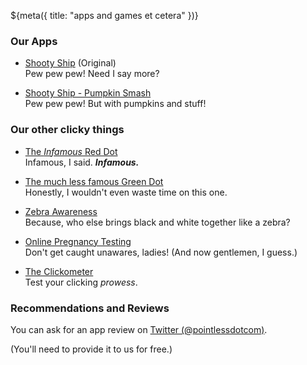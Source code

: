 ${meta({
	title: "apps and games et cetera"
})}

### Our Apps

* [Shooty Ship](./apps/shooty-ship/) (Original)
	<br />Pew pew pew! Need I say more?

* [Shooty Ship - Pumpkin Smash](./apps/shooty-ship-pumpkin-smash/)
	<br />Pew pew pew! But with pumpkins and stuff!

### Our other clicky things

* [The *Infamous* Red Dot](reddot)
	<br />Infamous, I said. ***Infamous.***

* [The much less famous Green Dot](greendot)
	<br />Honestly, I wouldn't even waste time on this one.

* [Zebra Awareness](zebra-awareness)
	<br />Because, who else brings black and white together like a zebra?

* [Online Pregnancy Testing](preggertest)
	<br />Don't get caught unawares, ladies! (And now gentlemen, I guess.)

* [The Clickometer](clickometer)
	<br />Test your clicking *prowess*.

### Recommendations and Reviews

You can ask for an app review on [Twitter (@pointlessdotcom)](https://twitter.com/intent/tweet?text=@pointlessdotcom%20please%20review%20APP).

(You'll need to provide it to us for free.)